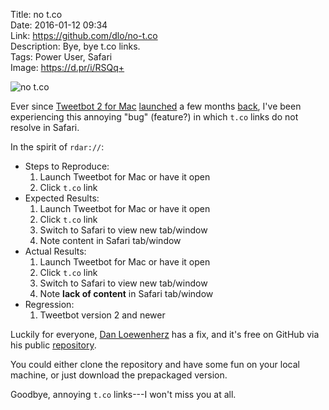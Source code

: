 Title: no t.co  
Date: 2016-01-12 09:34  
Link: https://github.com/dlo/no-t.co  
Description: Bye, bye t.co links.  
Tags: Power User, Safari  
Image: https://d.pr/i/RSQq+  

![no t.co][1]

Ever since [Tweetbot 2 for Mac][2] [launched][3] a few months [back][4], I've been experiencing this annoying "bug" (feature?) in which `t.co` links do not resolve in Safari.

In the spirit of `rdar://`:

* Steps to Reproduce:
	1. Launch Tweetbot for Mac or have it open
	2. Click `t.co` link
* Expected Results:
	1. Launch Tweetbot for Mac or have it open
	2. Click `t.co` link
	3. Switch to Safari to view new tab/window
	4. Note content in Safari tab/window
* Actual Results:
	1. Launch Tweetbot for Mac or have it open
	2. Click `t.co` link
	3. Switch to Safari to view new tab/window
	4. Note **lack of content** in Safari tab/window
* Regression:
	1. Tweetbot version 2 and newer

Luckily for everyone, [Dan Loewenherz][5] has a fix, and it's free on GitHub via his public [repository][6].

You could either clone the repository and have some fun on your local machine, or just download the prepackaged version.

Goodbye, annoying `t.co` links---I won't miss you at all.

[1]: https://d.pr/i/RSQq+ "'no t.co' on GitHub"
[2]: https://geo.itunes.apple.com/us/app/tweetbot-for-twitter/id557168941?mt=12&at=1l3vx9s "Tweetbot on the Mac App Store"
[3]: http://www.macworld.com/article/2935815/tweetbot-2-review-twitter-mac-app-has-a-crisper-design-but-is-a-work-in-progress.html "Macworld article on Tweetbot 2 launching"
[4]: /2015/2/3/tweetbot-for-mac-teased-for-2015 "My post about Tweetbot for Mac for 2015"
[5]: http://dlo.me/ "Dan Loewenherz's website"
[6]: https://github.com/dlo/no-t.co "'no t.co' on GitHub"